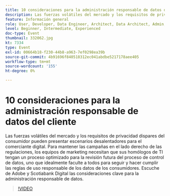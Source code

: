 ```yaml
---
title: 10 consideraciones para la administración responsable de datos del cliente
description: Las fuerzas volátiles del mercado y los requisitos de privacidad dispares del consumidor pueden presentar escenarios desalentadores para el comerciante digital. Para mantener las campañas en el lado derecho de las regulaciones, los equipos de marketing necesitan que sus homólogos de TI tengan un proceso optimizado para la revisión futura del proceso de control de datos, uno que idealmente faculte a todos para seguir y hacer cumplir las reglas de uso responsable de los datos de los consumidores. Escuche de Adobe y Scotiabank Digital las consideraciones clave para la administración responsable de datos.
feature: Información general
role: User, Developer, Data Engineer, Architect, Data Architect, Admin, Leader
level: Beginner, Intermediate, Experienced
doc-type: Event
thumbnail: 332062.jpg
kt: 7334
type: Event
exl-id: 00664b18-f230-44b8-a963-7ef0298ea39b
source-git-commit: 4b91696f840518312ec041abdbe5217178aee405
workflow-type: tm+mt
source-wordcount: '155'
ht-degree: 0%

---
```


# 10 consideraciones para la administración responsable de datos del cliente

Las fuerzas volátiles del mercado y los requisitos de privacidad dispares del consumidor pueden presentar escenarios desalentadores para el comerciante digital. Para mantener las campañas en el lado derecho de las regulaciones, los equipos de marketing necesitan que sus homólogos de TI tengan un proceso optimizado para la revisión futura del proceso de control de datos, uno que idealmente faculte a todos para seguir y hacer cumplir las reglas de uso responsable de los datos de los consumidores. Escuche de Adobe y Scotiabank Digital las consideraciones clave para la administración responsable de datos.

>[!VIDEO](https://video.tv.adobe.com/v/332062/?quality=12&learn=on)
